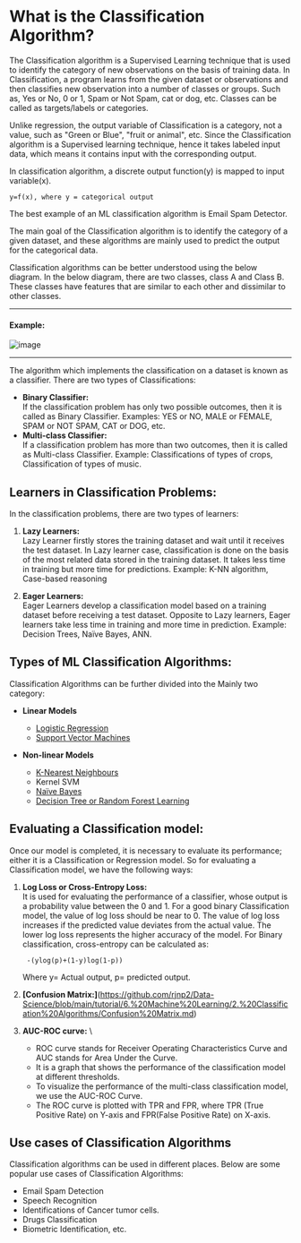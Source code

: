 # What is the Classification Algorithm?
The Classification algorithm is a Supervised Learning technique that is used to identify the category of new observations on the basis of training data. In Classification, a program learns from the given dataset or observations and then classifies new observation into a number of classes or groups. Such as, Yes or No, 0 or 1, Spam or Not Spam, cat or dog, etc. Classes can be called as targets/labels or categories.

Unlike regression, the output variable of Classification is a category, not a value, such as "Green or Blue", "fruit or animal", etc. Since the Classification algorithm is a Supervised learning technique, hence it takes labeled input data, which means it contains input with the corresponding output.

In classification algorithm, a discrete output function(y) is mapped to input variable(x).

    y=f(x), where y = categorical output  
The best example of an ML classification algorithm is Email Spam Detector.

The main goal of the Classification algorithm is to identify the category of a given dataset, and these algorithms are mainly used to predict the output for the categorical data.

Classification algorithms can be better understood using the below diagram. In the below diagram, there are two classes, class A and Class B. These classes have features that are similar to each other and dissimilar to other classes.
___
#### Example: 
![image](https://user-images.githubusercontent.com/58425689/107843457-50805400-6df3-11eb-98ca-d5df8cb4032a.png)
___
The algorithm which implements the classification on a dataset is known as a classifier. There are two types of Classifications:

  - **Binary Classifier:** \
    If the classification problem has only two possible outcomes, then it is called as Binary Classifier.
    Examples: YES or NO, MALE or FEMALE, SPAM or NOT SPAM, CAT or DOG, etc.
  - **Multi-class Classifier:** \
    If a classification problem has more than two outcomes, then it is called as Multi-class Classifier.
    Example: Classifications of types of crops, Classification of types of music.
    
## Learners in Classification Problems:
In the classification problems, there are two types of learners:

1. **Lazy Learners:** \
    Lazy Learner firstly stores the training dataset and wait until it receives the test dataset. In Lazy learner case, classification is done on the basis of the most related data stored in the training dataset. It takes less time in training but more time for predictions.
    Example: K-NN algorithm, Case-based reasoning

2. **Eager Learners:** \
    Eager Learners develop a classification model based on a training dataset before receiving a test dataset. Opposite to Lazy learners, Eager learners take less time in training and more time in prediction. Example: Decision Trees, Naïve Bayes, ANN.

## Types of ML Classification Algorithms:
Classification Algorithms can be further divided into the Mainly two category:

- **Linear Models** 
    - [Logistic Regression](https://github.com/rjnp2/Data-Science/blob/main/tutorial/6.%20Machine%20Learning/2.%20Classification%20Algorithms/1.Logistic%20Regression/readme.md)
    - [Support Vector Machines](https://github.com/rjnp2/Data-Science/tree/main/tutorial/6.%20Machine%20Learning/3.%20SVM)
    
- **Non-linear Models** 
    - [K-Nearest Neighbours](https://github.com/rjnp2/Data-Science/blob/main/tutorial/6.%20Machine%20Learning/2.%20Classification%20Algorithms/2.%20K-Nearest%20Neighbor/readme.md)
    - Kernel SVM
    - [Naïve Bayes](https://github.com/rjnp2/Data-Science/blob/main/tutorial/6.%20Machine%20Learning/2.%20Classification%20Algorithms/3.%20Na%C3%AFve%20Bayes/readme.md)
    - [Decision Tree or Random Forest Learning](https://github.com/rjnp2/Data-Science/tree/main/tutorial/6.%20Machine%20Learning/4.%20%20Decision%20Tree%20or%20Random%20Forest%20Learning) 
    
## Evaluating a Classification model:
Once our model is completed, it is necessary to evaluate its performance; either it is a Classification or Regression model. So for evaluating a Classification model, we have the following ways:

1. **Log Loss or Cross-Entropy Loss:** \
    It is used for evaluating the performance of a classifier, whose output is a probability value between the 0 and 1.
    For a good binary Classification model, the value of log loss should be near to 0.
    The value of log loss increases if the predicted value deviates from the actual value.
    The lower log loss represents the higher accuracy of the model.
    For Binary classification, cross-entropy can be calculated as:

        -(ylog(p)+(1-y)log(1-p))  
    Where y= Actual output, p= predicted output.

2. **[Confusion Matrix:]**(https://github.com/rjnp2/Data-Science/blob/main/tutorial/6.%20Machine%20Learning/2.%20Classification%20Algorithms/Confusion%20Matrix.md)

3. **AUC-ROC curve:** \
    - ROC curve stands for Receiver Operating Characteristics Curve and AUC stands for Area Under the Curve.
    - It is a graph that shows the performance of the classification model at different thresholds.
    - To visualize the performance of the multi-class classification model, we use the AUC-ROC Curve.
    - The ROC curve is plotted with TPR and FPR, where TPR (True Positive Rate) on Y-axis and FPR(False Positive Rate) on X-axis.

## Use cases of Classification Algorithms
Classification algorithms can be used in different places. Below are some popular use cases of Classification Algorithms:
- Email Spam Detection
- Speech Recognition
- Identifications of Cancer tumor cells.
- Drugs Classification
- Biometric Identification, etc.

